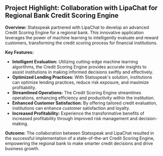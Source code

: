 ## Project Highlight: Collaboration with LipaChat for Regional Bank Credit Scoring Engine

**Overview:** Statsspeak partnered with LipaChat to develop an advanced Credit Scoring Engine for a regional bank. This innovative application leverages the power of machine learning to intelligently evaluate and reward customers, transforming the credit scoring process for financial institutions.

**Key Features:**
- **Intelligent Evaluation:** Utilizing cutting-edge machine learning algorithms, the Credit Scoring Engine provides accurate insights to assist institutions in making informed decisions swiftly and effectively.
- **Optimized Lending Practices:** With Statsspeak's solution, institutions can optimize lending practices, reduce risk exposure, and maximize profitability.
- **Streamlined Operations:** The Credit Scoring Engine streamlines operations, enhancing efficiency and productivity within the institution.
- **Enhanced Customer Satisfaction:** By offering tailored credit evaluation, institutions can enhance customer satisfaction and loyalty.
- **Increased Profitability:** Experience the transformative benefits of increased profitability through improved risk management and decision-making.

**Outcome:** The collaboration between Statsspeak and LipaChat resulted in the successful implementation of a state-of-the-art Credit Scoring Engine, empowering the regional bank to make smarter credit decisions and drive business growth.
